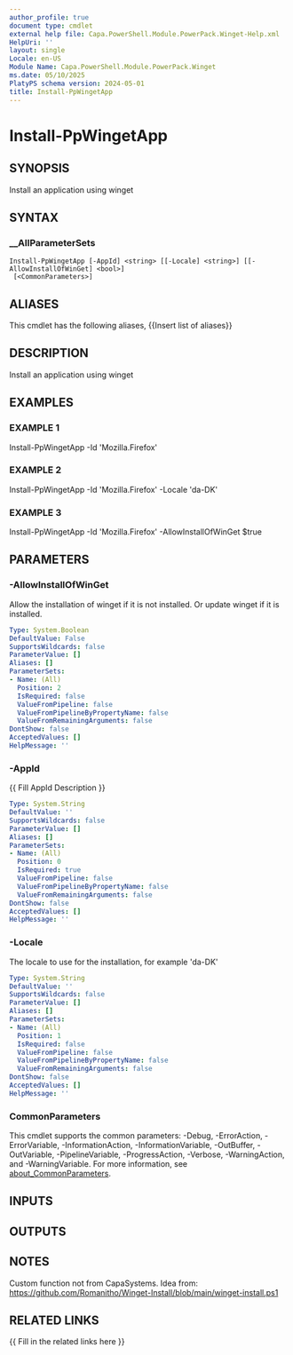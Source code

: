 ```yaml
---
author_profile: true
document type: cmdlet
external help file: Capa.PowerShell.Module.PowerPack.Winget-Help.xml
HelpUri: ''
layout: single
Locale: en-US
Module Name: Capa.PowerShell.Module.PowerPack.Winget
ms.date: 05/10/2025
PlatyPS schema version: 2024-05-01
title: Install-PpWingetApp
---
```


# Install-PpWingetApp

## SYNOPSIS

Install an application using winget

## SYNTAX

### __AllParameterSets

```
Install-PpWingetApp [-AppId] <string> [[-Locale] <string>] [[-AllowInstallOfWinGet] <bool>]
 [<CommonParameters>]
```

## ALIASES

This cmdlet has the following aliases,
  {{Insert list of aliases}}

## DESCRIPTION

Install an application using winget

## EXAMPLES

### EXAMPLE 1

Install-PpWingetApp -Id 'Mozilla.Firefox'

### EXAMPLE 2

Install-PpWingetApp -Id 'Mozilla.Firefox' -Locale 'da-DK'

### EXAMPLE 3

Install-PpWingetApp -Id 'Mozilla.Firefox' -AllowInstallOfWinGet $true

## PARAMETERS

### -AllowInstallOfWinGet

Allow the installation of winget if it is not installed.
Or update winget if it is installed.

```yaml
Type: System.Boolean
DefaultValue: False
SupportsWildcards: false
ParameterValue: []
Aliases: []
ParameterSets:
- Name: (All)
  Position: 2
  IsRequired: false
  ValueFromPipeline: false
  ValueFromPipelineByPropertyName: false
  ValueFromRemainingArguments: false
DontShow: false
AcceptedValues: []
HelpMessage: ''
```

### -AppId

{{ Fill AppId Description }}

```yaml
Type: System.String
DefaultValue: ''
SupportsWildcards: false
ParameterValue: []
Aliases: []
ParameterSets:
- Name: (All)
  Position: 0
  IsRequired: true
  ValueFromPipeline: false
  ValueFromPipelineByPropertyName: false
  ValueFromRemainingArguments: false
DontShow: false
AcceptedValues: []
HelpMessage: ''
```

### -Locale

The locale to use for the installation, for example 'da-DK'

```yaml
Type: System.String
DefaultValue: ''
SupportsWildcards: false
ParameterValue: []
Aliases: []
ParameterSets:
- Name: (All)
  Position: 1
  IsRequired: false
  ValueFromPipeline: false
  ValueFromPipelineByPropertyName: false
  ValueFromRemainingArguments: false
DontShow: false
AcceptedValues: []
HelpMessage: ''
```

### CommonParameters

This cmdlet supports the common parameters: -Debug, -ErrorAction, -ErrorVariable,
-InformationAction, -InformationVariable, -OutBuffer, -OutVariable, -PipelineVariable,
-ProgressAction, -Verbose, -WarningAction, and -WarningVariable. For more information, see
[about_CommonParameters](https://go.microsoft.com/fwlink/?LinkID=113216).

## INPUTS

## OUTPUTS

## NOTES

Custom function not from CapaSystems.
Idea from: https://github.com/Romanitho/Winget-Install/blob/main/winget-install.ps1


## RELATED LINKS

{{ Fill in the related links here }}

